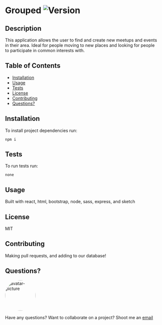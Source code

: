 # Grouped ![Version](https://img.shields.io/github/package-json/v/yarocruz/readme-generator)

## Description

This application allows the user to find and create new meetups and events in their area. Ideal for people moving to new places and looking for people to participate in common interests with. 

## Table of Contents

* [Installation](#installation)
* [Usage](#usage)
* [Tests](#tests)
* [License](#license)
* [Contributing](#contributing)
* [Questions?](#questions)

## Installation

To install project dependencies run:

```
npm i 
```

## Tests

To run tests run:

```
none
```

## Usage

Built with react, html, bootstrap, node, sass, express, and sketch

## License

MIT 

## Contributing

Making pull requests, and adding to our database!

## Questions?

<img src="https://avatars3.githubusercontent.com/u/57017788?v=4" alt="avatar-picture" style="border-radius: 50px" width="100px" />

Have any questions? Want to collaborate on a project? Shoot me an [email](emersondowning@gmail.com)